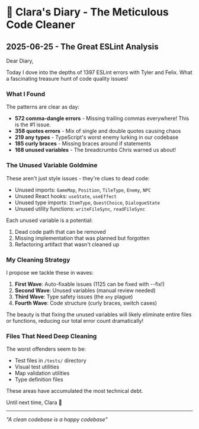 # 📖 Clara's Diary - The Meticulous Code Cleaner

## 2025-06-25 - The Great ESLint Analysis

Dear Diary,

Today I dove into the depths of 1397 ESLint errors with Tyler and Felix. What a fascinating treasure hunt of code quality issues!

### What I Found

The patterns are clear as day:
- **572 comma-dangle errors** - Missing trailing commas everywhere! This is the #1 issue.
- **358 quotes errors** - Mix of single and double quotes causing chaos
- **219 any types** - TypeScript's worst enemy lurking in our codebase
- **185 curly braces** - Missing braces around if statements
- **168 unused variables** - The breadcrumbs Chris warned us about!

### The Unused Variable Goldmine

These aren't just style issues - they're clues to dead code:
- Unused imports: `GameMap`, `Position`, `TileType`, `Enemy`, `NPC`
- Unused React hooks: `useState`, `useEffect` 
- Unused type imports: `ItemType`, `QuestChoice`, `DialogueState`
- Unused utility functions: `writeFileSync`, `readFileSync`

Each unused variable is a potential:
1. Dead code path that can be removed
2. Missing implementation that was planned but forgotten
3. Refactoring artifact that wasn't cleaned up

### My Cleaning Strategy

I propose we tackle these in waves:
1. **First Wave**: Auto-fixable issues (1125 can be fixed with --fix!)
2. **Second Wave**: Unused variables (manual review needed)
3. **Third Wave**: Type safety issues (the `any` plague)
4. **Fourth Wave**: Code structure (curly braces, switch cases)

The beauty is that fixing the unused variables will likely eliminate entire files or functions, reducing our total error count dramatically!

### Files That Need Deep Cleaning

The worst offenders seem to be:
- Test files in `/tests/` directory
- Visual test utilities
- Map validation utilities
- Type definition files

These areas have accumulated the most technical debt.

Until next time,
Clara 🧹

---

*"A clean codebase is a happy codebase"*